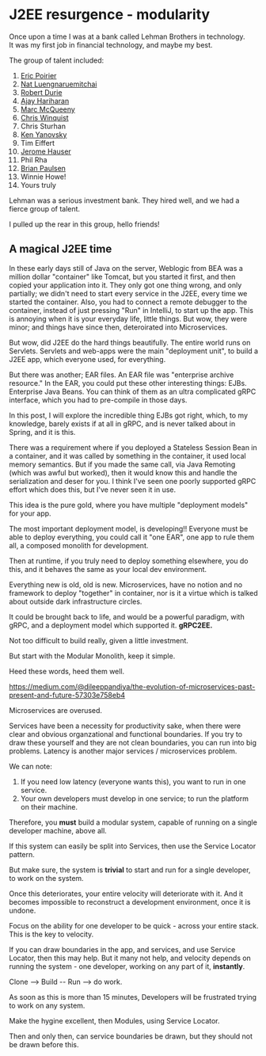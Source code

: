 # J2EE resurgence - modularity

Once upon a time I was at a bank called Lehman Brothers in technology.  
It was my first job in financial technology, and maybe my best.

The group of talent included:

1. [Eric Poirier](https://www.linkedin.com/in/epoirier/)
2. [Nat Luengnaruemitchai](https://www.linkedin.com/in/nat-luengnaruemitchai-43aa14/)
3. [Robert Durie](https://www.linkedin.com/in/robert-durie-7bb70733/)
4. [Ajay Hariharan](https://www.linkedin.com/in/ajay-hariharan-3399697/)
5. [Marc McQueeny](https://www.linkedin.com/in/markmcqueeney/)
6. [Chris Winquist](https://www.linkedin.com/in/chris-winquist-117b211/)
7. Chris Sturhan
8. [Ken Yanovsky](https://www.linkedin.com/in/ken-yanovsky-cfa/)
9. Tim Eiffert
10. [Jerome Hauser](https://www.linkedin.com/in/jeromehauser/)
11. Phil Rha
12. [Brian Paulsen](https://www.linkedin.com/in/brian-paulsen-6675b847/)
13. Winnie Howe!
13. Yours truly

Lehman was a serious investment bank.  They hired well, and
we had a fierce group of talent.  

I pulled up the rear in this group, hello friends!

## A magical J2EE time

In these early days still of Java on the server, Weblogic from BEA was
a million dollar "container" like Tomcat, but you started it first, and
then copied your application into it.  They only got one thing wrong,
and only partially; we didn't need to start every service in the J2EE, 
every time we started the container.  Also, you had to connect a 
remote debugger to the container, instead of just pressing "Run" 
in IntelliJ, to start up the app.  This is annoying when it is your
everyday life, little things.  But wow, they were minor; and things have
since then, deteroirated into Microservices.

But wow, did J2EE do the hard things beautifully.  The entire world runs on Servlets.
Servlets and web-apps were 
the main "deployment unit", to build a J2EE app, 
which everyone used, for everything.

But there was another;  EAR files.  An EAR file was "enterprise archive resource."
In the EAR, you could put these other interesting things:  EJBs. 
Enterprise Java Beans.  You can think of them as an ultra complicated gRPC
interface, which you had to pre-compile in those days.

In this post, I will explore the incredible thing EJBs got right,
 which, to my knowledge, barely exists if at all in gRPC, and 
is never talked about in Spring, and it is this.

There was a requirement where if you deployed a Stateless Session
Bean in a container, and it was called by something in the container,
it used local memory semantics.  But if you made the same call,
via Java Remoting (which was awful but worked), then it would know this
and handle the serialization and deser for you.  I think I've seen
one poorly supported gRPC effort which does this, but I've never seen it in use.

This idea is the pure gold, where you have multiple "deployment models" for your app.

The most important deployment model, is developing!!  Everyone must be able to deploy everything,
you could call it "one EAR", one app to rule them all, a composed monolith for development.

Then at runtime, if you truly need to deploy something elsewhere, you do this, 
and it behaves the same as your local dev environment.

Everything new is old, old is new.  Microservices, have no notion and
no framework to deploy "together" in container, nor is it a virtue which is
talked about outside dark infrastructure circles.

It could be brought back to life, and would be a powerful paradigm, with gRPC,
and a deployment model which supported it.  **gRPC2EE.**

Not too difficult to build really, given a little investment.

But start with the Modular Monolith, keep it simple.

Heed these words, heed them well.

https://medium.com/@dileeppandiya/the-evolution-of-microservices-past-present-and-future-57303e758eb4

Microservices are overused.  

Services have been a necessity for productivity sake,
when there were clear and obvious organzational and functional
boundaries.  If you try to draw these yourself and 
they are not clean boundaries, you can run into big problems.
Latency is another major services / microservices problem.

We can note:
1. If you need low latency (everyone wants this), you want to run in one service.
2. Your own developers must develop in one service; to run the platform on their machine.

Therefore, you **must** build a modular system, capable of 
running on a single developer machine, above all.

If this system can easily be split into Services, 
then use the Service Locator pattern.

But make sure, the system is **trivial** to start
and run for a single developer, to work on the system.

Once this deteriorates, your entire velocity will
deteriorate with it.  And it becomes impossible to
reconstruct a development environment, once it is undone.

Focus on the ability for one developer to be quick - 
across your entire stack.  This is the key to velocity.

If you can draw boundaries in the app, and services,
and use Service Locator, then this may help.  But it 
many not help, and velocity depends on running the system - 
one developer, working on any part of it, **instantly**.

Clone --> Build -- Run --> do work.

As soon as this is more than 15 minutes, Developers
will be frustrated trying to work on any system.

Make the hygine excellent, then Modules, using Service Locator.

Then and only then, can service boundaries be drawn,
but they should not be drawn before this.

